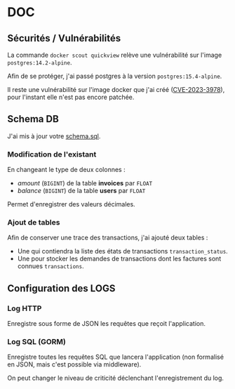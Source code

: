 # DOC
## Sécurités / Vulnérabilités
La commande `docker scout quickview` relève une vulnérabilité sur l'image `postgres:14.2-alpine`. 

Afin de se protéger, j'ai passé postgres à la version `postgres:15.4-alpine`.

Il reste une vulnérabilité sur l'image docker que j'ai créé ([CVE-2023-3978](https://nvd.nist.gov/vuln/detail/CVE-2023-3978)), pour l'instant elle n'est pas encore patchée.

## Schema DB
J'ai mis à jour votre [schema.sql](../build/package/schema.sql).
### Modification de l'existant
En changeant le type de deux colonnes :
- *amount* (`BIGINT`) de la table **invoices** par `FLOAT`
- *balance* (`BIGINT`) de la table **users** par `FLOAT`

Permet d'enregistrer des valeurs décimales.

### Ajout de tables
Afin de conserver une trace des transactions, j'ai ajouté deux tables :
- Une qui contiendra la liste des états de transactions `transaction_status`. 
- Une pour stocker les demandes de transactions dont les factures sont connues `transactions`.

## Configuration des LOGS
### Log HTTP
Enregistre sous forme de JSON les requêtes que reçoit l'application.

### Log SQL (GORM)
Enregistre toutes les requêtes SQL que lancera l'application (non formalisé en JSON, mais c'est possible via middleware).

On peut changer le niveau de criticité déclenchant l'enregistrement du log.